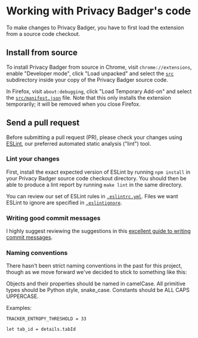 # Working with Privacy Badger's code

To make changes to Privacy Badger, you have to first load the extension from a source code checkout.


## Install from source

To install Privacy Badger from source in Chrome, visit `chrome://extensions`, enable "Developer mode", click "Load unpacked" and select the [`src`](src/) subdirectory inside your copy of the Privacy Badger source code.

In Firefox, visit `about:debugging`, click "Load Temporary Add-on" and select the [`src/manifest.json`](src/manifest.json) file. Note that this only installs the extension temporarily; it will be removed when you close Firefox.


## Send a pull request

Before submitting a pull request (PR), please check your changes using [ESLint](https://eslint.org), our preferred automated static analysis ("lint") tool.

### Lint your changes

First, install the exact expected version of ESLint by running `npm install` in your Privacy Badger source code checkout directory. You should then be able to produce a lint report by running `make lint` in the same directory.

You can review our set of ESLint rules in [`.eslintrc.yml`](/.eslintrc.yml). Files we want ESLint to ignore are specified in [`.eslintignore`](/.eslintignore).

### Writing good commit messages

I highly suggest reviewing the suggestions in this [excellent guide to writing commit messages](https://chris.beams.io/posts/git-commit/).

### Naming conventions

There hasn't been strict naming conventions in the past for this project, though as we move forward we've decided to stick to something like this:

Objects and their properties should be named in camelCase.
All primitive types should be Python style, snake_case.
Constants should be ALL CAPS UPPERCASE.

Examples:

`TRACKER_ENTROPY_THRESHOLD = 33`

`let tab_id = details.tabId`
